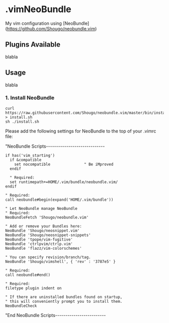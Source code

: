 # .vimNeoBundle

My vim configuration using [NeoBundle] (https://github.com/Shougo/neobundle.vim)

## Plugins Available

blabla

## Usage

blabla

### 1. Install NeoBundle

```
curl https://raw.githubusercontent.com/Shougo/neobundle.vim/master/bin/install.sh > install.sh
sh ./install.sh
```

Please add the following settings for NeoBundle to the top of your .vimrc file:


"NeoBundle Scripts-----------------------------
```
if has('vim_starting')
  if &compatible
    set nocompatible               " Be iMproved
  endif

  " Required:
  set runtimepath+=HOME/.vim/bundle/neobundle.vim/
endif

" Required:
call neobundle#begin(expand('HOME/.vim/bundle'))

" Let NeoBundle manage NeoBundle
" Required:
NeoBundleFetch 'Shougo/neobundle.vim'

" Add or remove your Bundles here:
NeoBundle 'Shougo/neosnippet.vim'
NeoBundle 'Shougo/neosnippet-snippets'
NeoBundle 'tpope/vim-fugitive'
NeoBundle 'ctrlpvim/ctrlp.vim'
NeoBundle 'flazz/vim-colorschemes'

" You can specify revision/branch/tag.
NeoBundle 'Shougo/vimshell', { 'rev' : '3787e5' }

" Required:
call neobundle#end()

" Required:
filetype plugin indent on

" If there are uninstalled bundles found on startup,
" this will conveniently prompt you to install them.
NeoBundleCheck
```
"End NeoBundle Scripts-------------------------
